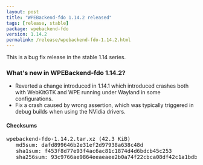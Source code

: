 ```yaml
---
layout: post
title: "WPEBackend-fdo 1.14.2 released"
tags: [release, stable]
package: wpebackend-fdo
version: 1.14.2
permalink: /release/wpebackend-fdo-1.14.2.html
---
```


This is a bug fix release in the stable 1.14 series.

### What's new in WPEBackend-fdo 1.14.2?

- Reverted a change introduced in 1.14.1 which introduced crashes both
  with WebKitGTK and WPE running under Wayland in some configurations.
- Fix a crash caused by wrong assertion, which was typically triggered in
  debug builds when using the NVidia drivers.

#### Checksums

<pre>
wpebackend-fdo-1.14.2.tar.xz (42.3 KiB)
   md5sum: dafd899646b2e31ef2d97938a638c48d
   sha1sum: f453f8d77e93f4ac6ac81c1874d4d6bdcb45c253
   sha256sum: 93c9766ae9864eeaeaee2b0a74f22cbca08df42c1a1bdb55b086f2528e380d38
</pre>

